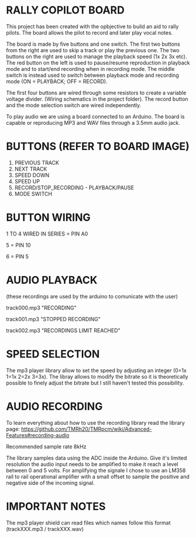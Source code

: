 # RALLY COPILOT BOARD
This project has been created with the opbjective to build an aid to rally pilots.
The board allows the pilot to record and later play vocal notes.

The board is made by five buttons and one switch.
The first two buttons from the right are used to skip a track or play the previous one.
The two buttons on the right are used to manage the playback speed (1x 2x 3x etc).
The red button on the left is used to pause/resume reproduction in playback mode and to start/end recording when in recording mode.
The middle switch is instead used to switch between playback mode and recording mode (ON = PLAYBACK; OFF = RECORD).

The first four buttons are wired through some resistors to create a variable voltage divider. (Wiring schematics in the project folder).
The record button and the mode selection switch are wired independently.

To play audio we are using a board connected to an Arduino.
The board is capable or reproducing MP3 and WAV files through a 3.5mm audio jack.

# BUTTONS (REFER TO BOARD IMAGE)

1) PREVIOUS TRACK
2) NEXT TRACK
3) SPEED DOWN
4) SPEED UP
5) RECORD/STOP_RECORDING - PLAYBACK/PAUSE
6) MODE SWITCH

# BUTTON WIRING 

1 TO 4 WIRED IN SERIES = PIN A0

5 = PIN 10

6 = PIN 5


# AUDIO PLAYBACK
(these recordings are used by the arduino to comunicate with the user)

track000.mp3 "RECORDING"

track001.mp3 "STOPPED RECORDING"

track002.mp3 "RECORDINGS LIMIT REACHED"

# SPEED SELECTION
  
The mp3 player library allow to set the speed by adjusting an integer (0=1x 1=1x 2=2x 3=3x).
The libray allows to modify the bitrate so it is theoretically possible to finely adjust the bitrate but I still haven't tested this possibility.

# AUDIO RECORDING

To learn everything about how to use the recording library read the library page:
https://github.com/TMRh20/TMRpcm/wiki/Advanced-Features#recording-audio

Recommended sample rate 8kHz

The library samples data using the ADC inside the Arduino. Give it's limited resolution the audio input needs to be amplified to make it reach a level between 0 and 5 volts. For amplifying the signale I chose to use an LM358 rail to rail operational amplifier with a small offset to sample the positive and negative side of the incoming signal.



# IMPORTANT NOTES
The mp3 player shield can read files which names follow this format (trackXXX.mp3 / trackXXX.wav)
